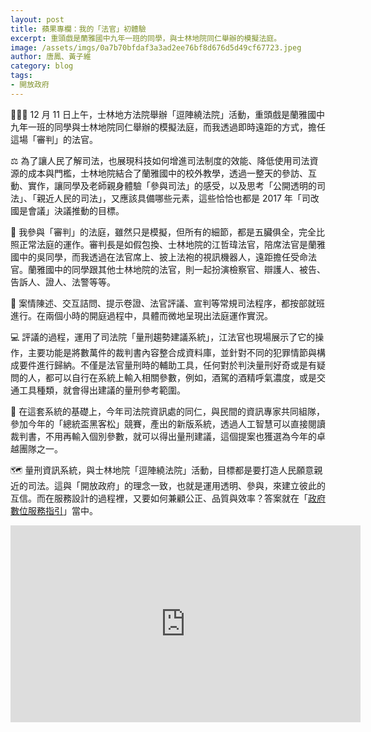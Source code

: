 ```yaml
---
layout: post
title: 蘋果專欄：我的「法官」初體驗
excerpt: 重頭戲是蘭雅國中九年一班的同學，與士林地院同仁舉辦的模擬法庭。
image: /assets/imgs/0a7b70bfdaf3a3ad2ee76bf8d676d5d49cf67723.jpeg
author: 唐鳳、黃子維
category: blog
tags:
- 開放政府
---
```


👩🏻‍⚖️ 12 月 11 日上午，士林地方法院舉辦「逗陣繞法院」活動，重頭戲是蘭雅國中九年一班的同學與士林地院同仁舉辦的模擬法庭，而我透過即時遠距的方式，擔任這場「審判」的法官。

⚖️ 為了讓人民了解司法，也展現科技如何增進司法制度的效能、降低使用司法資源的成本與門檻，士林地院結合了蘭雅國中的校外教學，透過一整天的參訪、互動、實作，讓同學及老師親身體驗「參與司法」的感受，以及思考「公開透明的司法」、「親近人民的司法」，又應該具備哪些元素，這些恰恰也都是 2017 年「司改國是會議」決議推動的目標。

🏫 我參與「審判」的法庭，雖然只是模擬，但所有的細節，都是五臟俱全，完全比照正常法庭的運作。審判長是如假包換、士林地院的江哲瑋法官，陪席法官是蘭雅國中的吳同學，而我透過在法官席上、披上法袍的視訊機器人，遠距擔任受命法官。蘭雅國中的同學跟其他士林地院的法官，則一起扮演檢察官、辯護人、被告、告訴人、證人、法警等等。

💬 案情陳述、交互詰問、提示卷證、法官評議、宣判等常規司法程序，都按部就班進行。在兩個小時的開庭過程中，具體而微地呈現出法庭運作實況。

💻 評議的過程，運用了司法院「量刑趨勢建議系統」，江法官也現場展示了它的操作，主要功能是將數萬件的裁判書內容整合成資料庫，並針對不同的犯罪情節與構成要件進行歸納。不僅是法官量刑時的輔助工具，任何對於判決量刑好奇或是有疑問的人，都可以自行在系統上輸入相關參數，例如，酒駕的酒精呼氣濃度，或是交通工具種類，就會得出建議的量刑參考範圍。

💁 在這套系統的基礎上，今年司法院資訊處的同仁，與民間的資訊專家共同組隊，參加今年的「總統盃黑客松」競賽，產出的新版系統，透過人工智慧可以直接閱讀裁判書，不用再輸入個別參數，就可以得出量刑建議，這個提案也獲選為今年的卓越團隊之一。

🗺️ 量刑資訊系統，與士林地院「逗陣繞法院」活動，目標都是要打造人民願意親近的司法。這與「開放政府」的理念一致，也就是運用透明、參與，來建立彼此的互信。而在服務設計的過程裡，又要如何兼顧公正、品質與效率？答案就在「[政府數位服務指引](https://www.ndc.gov.tw/Content_List.aspx?n=E7F6C261A5F5D9F5)」當中。

<iframe width="560" height="315" src="https://www.youtube.com/embed/9mE5IdjdSPQ" frameborder="0" allowfullscreen></iframe>
